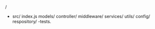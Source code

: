 /

- src/
  index.js
  models/
  controller/
  middleware/
  services/
  utils/
  config/
  respository/
-tests.
